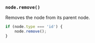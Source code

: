 ### `node.remove()`

Removes the node from its parent node.

```js
if (node.type === 'id') {
    node.remove();
}
```

